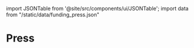 import JSONTable from '@site/src/components/ui/JSONTable';
import data from "/static/data/funding_press.json"

# Press

<JSONTable theadData={Object.keys(data[0])} tbodyData={data}/>